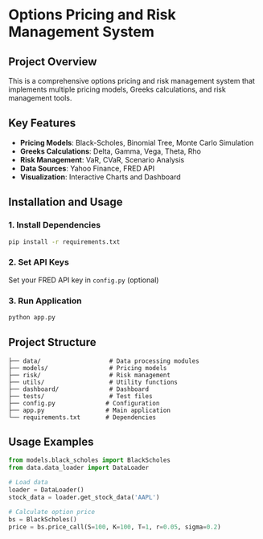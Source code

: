 # Options Pricing and Risk Management System

## Project Overview
This is a comprehensive options pricing and risk management system that implements multiple pricing models, Greeks calculations, and risk management tools.

## Key Features
- **Pricing Models**: Black-Scholes, Binomial Tree, Monte Carlo Simulation
- **Greeks Calculations**: Delta, Gamma, Vega, Theta, Rho
- **Risk Management**: VaR, CVaR, Scenario Analysis
- **Data Sources**: Yahoo Finance, FRED API
- **Visualization**: Interactive Charts and Dashboard

## Installation and Usage

### 1. Install Dependencies
```bash
pip install -r requirements.txt
```

### 2. Set API Keys
Set your FRED API key in `config.py` (optional)

### 3. Run Application
```bash
python app.py
```

## Project Structure
```
├── data/                   # Data processing modules
├── models/                 # Pricing models
├── risk/                   # Risk management
├── utils/                  # Utility functions
├── dashboard/              # Dashboard
├── tests/                  # Test files
├── config.py              # Configuration
├── app.py                 # Main application
└── requirements.txt       # Dependencies
```

## Usage Examples
```python
from models.black_scholes import BlackScholes
from data.data_loader import DataLoader

# Load data
loader = DataLoader()
stock_data = loader.get_stock_data('AAPL')

# Calculate option price
bs = BlackScholes()
price = bs.price_call(S=100, K=100, T=1, r=0.05, sigma=0.2)
```
